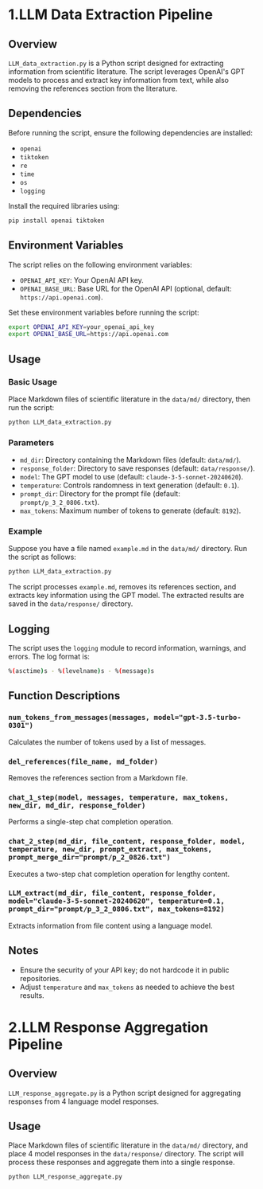 # 1.LLM Data Extraction Pipeline

## Overview
`LLM_data_extraction.py` is a Python script designed for extracting information from scientific literature. The script leverages OpenAI's GPT models to process and extract key information from text, while also removing the references section from the literature.

## Dependencies
Before running the script, ensure the following dependencies are installed:
- `openai`
- `tiktoken`
- `re`
- `time`
- `os`
- `logging`

Install the required libraries using:
```bash
pip install openai tiktoken
```

## Environment Variables
The script relies on the following environment variables:
- `OPENAI_API_KEY`: Your OpenAI API key.
- `OPENAI_BASE_URL`: Base URL for the OpenAI API (optional, default: `https://api.openai.com`).

Set these environment variables before running the script:
```bash
export OPENAI_API_KEY=your_openai_api_key
export OPENAI_BASE_URL=https://api.openai.com
```

## Usage
### Basic Usage
Place Markdown files of scientific literature in the `data/md/` directory, then run the script:
```bash
python LLM_data_extraction.py
```

### Parameters
- `md_dir`: Directory containing the Markdown files (default: `data/md/`).
- `response_folder`: Directory to save responses (default: `data/response/`).
- `model`: The GPT model to use (default: `claude-3-5-sonnet-20240620`).
- `temperature`: Controls randomness in text generation (default: `0.1`).
- `prompt_dir`: Directory for the prompt file (default: `prompt/p_3_2_0806.txt`).
- `max_tokens`: Maximum number of tokens to generate (default: `8192`).

### Example
Suppose you have a file named `example.md` in the `data/md/` directory. Run the script as follows:
```bash
python LLM_data_extraction.py
```
The script processes `example.md`, removes its references section, and extracts key information using the GPT model. The extracted results are saved in the `data/response/` directory.

## Logging
The script uses the `logging` module to record information, warnings, and errors. The log format is:
```sh
%(asctime)s - %(levelname)s - %(message)s
```

## Function Descriptions
### `num_tokens_from_messages(messages, model="gpt-3.5-turbo-0301")`
Calculates the number of tokens used by a list of messages.

### `del_references(file_name, md_folder)`
Removes the references section from a Markdown file.

### `chat_1_step(model, messages, temperature, max_tokens, new_dir, md_dir, response_folder)`
Performs a single-step chat completion operation.

### `chat_2_step(md_dir, file_content, response_folder, model, temperature, new_dir, prompt_extract, max_tokens, prompt_merge_dir="prompt/p_2_0826.txt")`
Executes a two-step chat completion operation for lengthy content.

### `LLM_extract(md_dir, file_content, response_folder, model="claude-3-5-sonnet-20240620", temperature=0.1, prompt_dir="prompt/p_3_2_0806.txt", max_tokens=8192)`
Extracts information from file content using a language model.

## Notes
- Ensure the security of your API key; do not hardcode it in public repositories.
- Adjust `temperature` and `max_tokens` as needed to achieve the best results.

# 2.LLM Response Aggregation Pipeline
## Overview
`LLM_response_aggregate.py` is a Python script designed for aggregating responses from 4 language model responses.

## Usage
Place Markdown files of scientific literature in the `data/md/` directory, and place 4 model responses in the `data/response/` directory. The script will process these responses and aggregate them into a single response.

```bash 
python LLM_response_aggregate.py
```


